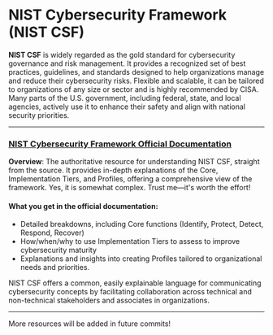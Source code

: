 # NIST Cybersecurity Framework (NIST CSF)

**NIST CSF** is widely regarded as the gold standard for cybersecurity governance and risk management. It provides a recognized set of best practices, guidelines, and standards designed to help organizations manage and reduce their cybersecurity risks. Flexible and scalable, it can be tailored to organizations of any size or sector and is highly recommended by CISA. Many parts of the U.S. government, including federal, state, and local agencies, actively use it to enhance their safety and align with national security priorities.

---

### [NIST Cybersecurity Framework Official Documentation](https://nvlpubs.nist.gov/nistpubs/CSWP/NIST.CSWP.04162018.pdf)

**Overview**: The authoritative resource for understanding NIST CSF, straight from the source. It provides in-depth explanations of the Core, Implementation Tiers, and Profiles, offering a comprehensive view of the framework. Yes, it is somewhat complex. Trust me—it's worth the effort!

#### **What you get in the official documentation**:
- Detailed breakdowns, including Core functions (Identify, Protect, Detect, Respond, Recover)
- How/when/why to use Implementation Tiers to assess to improve cybersecurity maturity
- Explanations and insights into creating Profiles tailored to organizational needs and priorities.

NIST CSF offers a common, easily explainable language for communicating cybersecurity concepts by facilitating collaboration across technical and non-technical stakeholders and associates in organizations.

---

More resources will be added in future commits!
